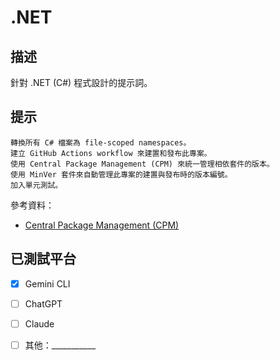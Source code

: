# .NET

## 描述

針對 .NET (C#) 程式設計的提示詞。

## 提示

```text
轉換所有 C# 檔案為 file-scoped namespaces。
建立 GitHub Actions workflow 來建置和發布此專案。
使用 Central Package Management (CPM) 來統一管理相依套件的版本。
使用 MinVer 套件來自動管理此專案的建置與發布時的版本編號。
加入單元測試。
```

參考資料：

- [Central Package Management (CPM)](https://learn.microsoft.com/en-us/nuget/consume-packages/central-package-management)

## 已測試平台

- [X] Gemini CLI
- [ ] ChatGPT
- [ ] Claude
- [ ] 其他：___________

